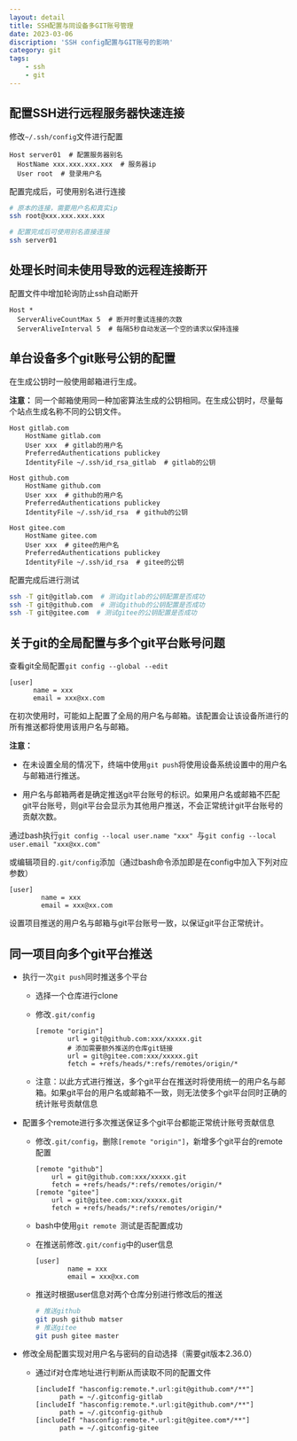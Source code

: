 ```yaml
---
layout: detail
title: SSH配置与同设备多GIT账号管理
date: 2023-03-06
discription: 'SSH config配置与GIT账号的影响'
category: git
tags:
    - ssh
    - git
---
```


## 配置SSH进行远程服务器快速连接

修改`~/.ssh/config`文件进行配置

```shell
Host server01  # 配置服务器别名
  HostName xxx.xxx.xxx.xxx  # 服务器ip
  User root  # 登录用户名
```

配置完成后，可使用别名进行连接

```bash
# 原本的连接，需要用户名和真实ip
ssh root@xxx.xxx.xxx.xxx

# 配置完成后可使用别名直接连接
ssh server01
```

## 处理长时间未使用导致的远程连接断开

配置文件中增加轮询防止ssh自动断开

```shell
Host *
  ServerAliveCountMax 5  # 断开时重试连接的次数
  ServerAliveInterval 5  # 每隔5秒自动发送一个空的请求以保持连接
```

## 单台设备多个git账号公钥的配置

在生成公钥时一般使用邮箱进行生成。

**注意：**
同一个邮箱使用同一种加密算法生成的公钥相同。在生成公钥时，尽量每个站点生成名称不同的公钥文件。

```shell
Host gitlab.com
    HostName gitlab.com
    User xxx  # gitlab的用户名
    PreferredAuthentications publickey
    IdentityFile ~/.ssh/id_rsa_gitlab  # gitlab的公钥

Host github.com
    HostName github.com
    User xxx  # github的用户名
    PreferredAuthentications publickey
    IdentityFile ~/.ssh/id_rsa  # github的公钥

Host gitee.com
    HostName gitee.com
    User xxx  # gitee的用户名
    PreferredAuthentications publickey
    IdentityFile ~/.ssh/id_rsa  # gitee的公钥
```

配置完成后进行测试

```bash
ssh -T git@gitlab.com  # 测试gitlab的公钥配置是否成功
ssh -T git@github.com  # 测试github的公钥配置是否成功
ssh -T git@gitee.com  # 测试gitee的公钥配置是否成功
```

## 关于git的全局配置与多个git平台账号问题

查看git全局配置`git config --global --edit`

```shell
[user]
      name = xxx
      email = xxx@xx.com
```

在初次使用时，可能如上配置了全局的用户名与邮箱。该配置会让该设备所进行的所有推送都将使用该用户名与邮箱。

**注意：**

- 在未设置全局的情况下，终端中使用`git push`将使用设备系统设置中的用户名与邮箱进行推送。

- 用户名与邮箱两者是确定推送git平台账号的标识。如果用户名或邮箱不匹配git平台账号，则git平台会显示为其他用户推送，不会正常统计git平台账号的贡献次数。

通过bash执行`git config --local user.name "xxx" `与`git config --local user.email "xxx@xx.com"`

或编辑项目的`.git/config`添加（通过bash命令添加即是在config中加入下列对应参数）

```shell
[user]
        name = xxx
        email = xxx@xx.com
```

设置项目推送的用户名与邮箱与git平台账号一致，以保证git平台正常统计。



## 同一项目向多个git平台推送

- 执行一次`git push`同时推送多个平台

  - 选择一个仓库进行clone

  - 修改`.git/config`

    ```shell
    [remote "origin"]
            url = git@github.com:xxx/xxxxx.git
            # 添加需要额外推送的仓库git链接
            url = git@gitee.com:xxx/xxxxx.git
            fetch = +refs/heads/*:refs/remotes/origin/*
    ```

  - 注意：以此方式进行推送，多个git平台在推送时将使用统一的用户名与邮箱。如果git平台的用户名或邮箱不一致，则无法使多个git平台同时正确的统计账号贡献信息

- 配置多个remote进行多次推送保证多个git平台都能正常统计账号贡献信息
  
  - 修改`.git/config`，删除`[remote "origin"]`，新增多个git平台的remote配置
  
    ```shell
    [remote "github"]
        url = git@github.com:xxx/xxxxx.git
        fetch = +refs/heads/*:refs/remotes/origin/*
    [remote "gitee"]
        url = git@gitee.com:xxx/xxxxx.git
        fetch = +refs/heads/*:refs/remotes/origin/*
    ```
    
  - bash中使用`git remote `测试是否配置成功
  
  - 在推送前修改`.git/config`中的user信息
  
    ```shell
    [user]
            name = xxx
            email = xxx@xx.com
    ```
  
  - 推送时根据user信息对两个仓库分别进行修改后的推送
  
    ```bash
    # 推送github
    git push github matser
    # 推送gitee
    git push gitee master
    ```

- 修改全局配置实现对用户名与密码的自动选择（需要git版本2.36.0）

  - 通过if对仓库地址进行判断从而读取不同的配置文件
  
    ```shell
    [includeIf "hasconfig:remote.*.url:git@github.com*/**"]
          path = ~/.gitconfig-gitlab
    [includeIf "hasconfig:remote.*.url:git@github.com*/**"]
          path = ~/.gitconfig-github
    [includeIf "hasconfig:remote.*.url:git@gitee.com*/**"]
          path = ~/.gitconfig-gitee
    ```
